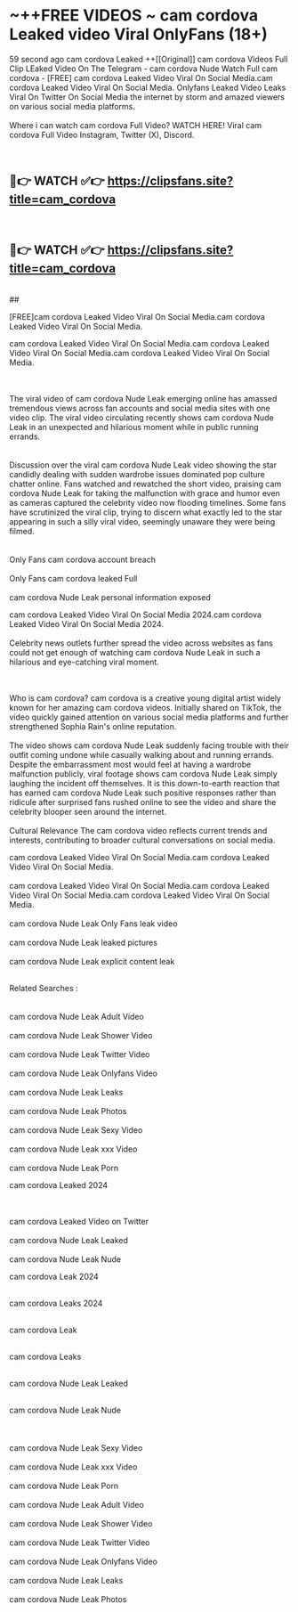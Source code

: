# ~++FREE VIDEOS ~ cam cordova Leaked video Viral OnlyFans (18+)<br>


59 second ago cam cordova Leaked ++[[Original]] cam cordova Videos Full Clip LEaked Video On The Telegram  - cam cordova Nude  Watch Full cam cordova - [FREE] cam cordova Leaked Video Viral On Social Media.cam cordova Leaked Video Viral On Social Media.   Onlyfans Leaked Video Leaks Viral On Twitter On Social Media the internet by storm and amazed viewers on various social media platforms. <br><br>
Where i can watch cam cordova Full Video? WATCH HERE! Viral cam cordova Full Video Instagram, Twitter (X), Discord. <br>


 <br>

##  🔴👉 WATCH ✅👉  <a href="https://clipsfans.site?title=cam_cordova&ref=git">https://clipsfans.site?title=cam_cordova</a> <br>
  <br>

##  🔴👉 WATCH ✅👉  <a href="https://clipsfans.site?title=cam_cordova&ref=git">https://clipsfans.site?title=cam_cordova</a> <br>
  <br>
  ##



[FREE]cam cordova Leaked Video Viral On Social Media.cam cordova Leaked Video Viral On Social Media. <br>

cam cordova Leaked Video Viral On Social Media.cam cordova Leaked Video Viral On Social Media.cam cordova Leaked Video Viral On Social Media. <br>


  <br>

  <br>
The viral video of cam cordova Nude Leak emerging online has amassed tremendous views across fan accounts and social media sites with one video clip. The viral video circulating recently shows cam cordova Nude Leak in an unexpected and hilarious moment while in public running errands.<br>
<br>


<br>
Discussion over the viral cam cordova Nude Leak video showing the star candidly dealing with sudden wardrobe issues dominated pop culture chatter online. Fans watched and rewatched the short video, praising cam cordova Nude Leak for taking the malfunction with grace and humor even as cameras captured the celebrity video now flooding timelines. Some fans have scrutinized the viral clip, trying to discern what exactly led to the star appearing in such a silly viral video, seemingly unaware they were being filmed.<br>
<br>
<br> 
Only Fans cam cordova account breach<br>
<br>
Only Fans cam cordova leaked Full <br>
<br>
cam cordova Nude Leak personal information exposed<br>

cam cordova Leaked Video Viral On Social Media 2024.cam cordova Leaked Video Viral On Social Media 2024. <br>
<br>
Celebrity news outlets further spread the video across websites as fans could not get enough of watching cam cordova Nude Leak in such a hilarious and eye-catching viral moment.<br>
<br>

<br>
Who is cam cordova? cam cordova is a creative young digital artist widely known for her amazing cam cordova videos. Initially shared on TikTok, the video quickly gained attention on various social media platforms and further strengthened Sophia Rain's online reputation.<br>
<br>
The video shows cam cordova Nude Leak suddenly facing trouble with their outfit coming undone while casually walking about and running errands. Despite the embarrassment most would feel at having a wardrobe malfunction publicly, viral footage shows cam cordova Nude Leak simply laughing the incident off themselves. It is this down-to-earth reaction that has earned cam cordova Nude Leak such positive responses rather than ridicule after surprised fans rushed online to see the video and share the celebrity blooper seen around the internet.<br>
<br>
Cultural Relevance The cam cordova video reflects current trends and interests, contributing to broader cultural conversations on social media.<br>

cam cordova Leaked Video Viral On Social Media.cam cordova Leaked Video Viral On Social Media.<br>
<br>
cam cordova Leaked Video Viral On Social Media.cam cordova Leaked Video Viral On Social Media.cam cordova Leaked Video Viral On Social Media.<br>
<br>
cam cordova Nude Leak Only Fans leak video<br>
<br>
cam cordova Nude Leak leaked pictures<br>
<br>
cam cordova Nude Leak explicit content leak<br>


<br>
Related Searches :<br>
<br>

<br>
cam cordova Nude Leak Adult Video<br>
<br>
cam cordova Nude Leak Shower Video<br>
<br>
cam cordova Nude Leak Twitter Video<br>
<br>
cam cordova Nude Leak Onlyfans Video<br>
<br>
cam cordova Nude Leak Leaks<br>
<br>
cam cordova Nude Leak Photos<br>

<br>
cam cordova Nude Leak Sexy Video<br>
<br>
cam cordova Nude Leak xxx Video<br>
<br>
cam cordova Nude Leak Porn<br>

cam cordova  Leaked 2024 <br> <br>
<br>

cam cordova Leaked Video on Twitter <br>
<br>
cam cordova Nude Leak Leaked<br>
<br>
cam cordova Nude Leak Nude<br>


cam cordova  Leak 2024 <br> <br>



cam cordova  Leaks 2024 <br> <br>



 
cam cordova  Leak<br> <br>



cam cordova  Leaks<br> <br>


cam cordova Nude Leak Leaked<br> <br>

cam cordova Nude Leak Nude<br> <br>
<br> <br>
cam cordova Nude Leak Sexy Video
<br> <br>
cam cordova Nude Leak xxx Video
<br> <br>
cam cordova Nude Leak Porn
<br> <br>
cam cordova Nude Leak Adult Video
<br> <br>
cam cordova Nude Leak Shower Video
<br> <br>
cam cordova Nude Leak Twitter Video
<br> <br>
cam cordova Nude Leak Onlyfans Video
<br> <br>
cam cordova Nude Leak Leaks
<br> <br>
cam cordova Nude Leak Photos






</p>




 



</p>










